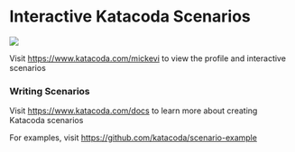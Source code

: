 # Interactive Katacoda Scenarios

[![](http://shields.katacoda.com/katacoda/mickevi/count.svg)](https://www.katacoda.com/mickevi "Get your profile on Katacoda.com")

Visit https://www.katacoda.com/mickevi to view the profile and interactive scenarios

### Writing Scenarios
Visit https://www.katacoda.com/docs to learn more about creating Katacoda scenarios

For examples, visit https://github.com/katacoda/scenario-example

